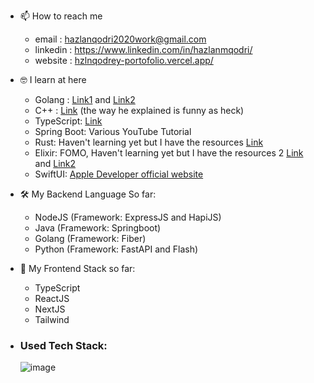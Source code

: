 - 📫 How to reach me 
    + email     : hazlanqodri2020work@gmail.com
    + linkedin  : https://www.linkedin.com/in/hazlanmqodri/
    + website   : [hzlnqodrey-portofolio.vercel.app/](https://hzlnqodrey-portofolio.vercel.app/)
- 🤓 I learn at here
    + Golang    : [Link1](https://dasarpemrogramangolang.novalagung.com/) and [Link2](https://lets-go.alexedwards.net/sample/00.00-front-matter.html)
    + C++       : [Link](https://youtu.be/mUQZ1qmKlLY)      (the way he explained is funny as heck)
    + TypeScript: [Link](https://youtube.com/playlist?list=PLNqp92_EXZBJYFrpEzdO2EapvU0GOJ09n)
    + Spring Boot: Various YouTube Tutorial
    + Rust: Haven't learning yet but I have the resources [Link](https://www.google.com/search?gs_ssp=eJzj4tVP1zc0LEo3TLfIzjA1YPQSLiotLlFIyy9SADESk1MT84oBzGAMDA&q=rust+for+rustaceans&oq=Rust+for+Rustan&gs_lcrp=EgZjaHJvbWUqCQgBEC4YDRiABDIGCAAQRRg5MgkIARAuGA0YgAQyCQgCEAAYDRiABDIJCAMQABgNGIAEMgkIBBAAGA0YgAQyCQgFEAAYDRiABDIJCAYQABgNGIAEMgoIBxAAGIYDGIoFMgoICBAAGIYDGIoF0gEIMjQ4MmowajeoAgCwAgA&sourceid=chrome&ie=UTF-8)
    + Elixir: FOMO, Haven't learning yet but I have the resources 2 [Link](https://www.youtube.com/watch?v=IiIgm_yaoOA) and [Link2](https://twitter.com/rizafahmi22/status/1590171567274618880)
    + SwiftUI: [Apple Developer official website](https://developer.apple.com/tutorials/swiftui/creating-and-combining-views)

- 🛠️ My Backend Language So far:
    + NodeJS (Framework: ExpressJS and HapiJS)
    + Java (Framework: Springboot)
    + Golang (Framework: Fiber)
    + Python (Framework: FastAPI and Flash)
- 🎨 My Frontend Stack so far:
    + TypeScript
    + ReactJS
    + NextJS
    + Tailwind


- ### Used Tech Stack:
     ![image](https://user-images.githubusercontent.com/57006944/196051354-5f3af7b5-43e7-41f9-8890-92d810a2ade1.png)
<!---
hzlnqodrey/hzlnqodrey is a ✨ special ✨ repository because its `README.md` (this file) appears on your GitHub profile.
You can click the Preview link to take a look at your changes.
--->
